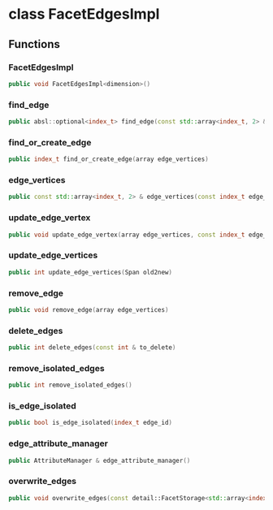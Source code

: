 # class FacetEdgesImpl


## Functions

### FacetEdgesImpl

```cpp
public void FacetEdgesImpl<dimension>()
```


### find_edge

```cpp
public absl::optional<index_t> find_edge(const std::array<index_t, 2> & edge_vertices)
```


### find_or_create_edge

```cpp
public index_t find_or_create_edge(array edge_vertices)
```


### edge_vertices

```cpp
public const std::array<index_t, 2> & edge_vertices(const index_t edge_id)
```


### update_edge_vertex

```cpp
public void update_edge_vertex(array edge_vertices, const index_t edge_vertex_id, const index_t new_vertex_id)
```


### update_edge_vertices

```cpp
public int update_edge_vertices(Span old2new)
```


### remove_edge

```cpp
public void remove_edge(array edge_vertices)
```


### delete_edges

```cpp
public int delete_edges(const int & to_delete)
```


### remove_isolated_edges

```cpp
public int remove_isolated_edges()
```


### is_edge_isolated

```cpp
public bool is_edge_isolated(index_t edge_id)
```


### edge_attribute_manager

```cpp
public AttributeManager & edge_attribute_manager()
```


### overwrite_edges

```cpp
public void overwrite_edges(const detail::FacetStorage<std::array<index_t, 2> > & from)
```




